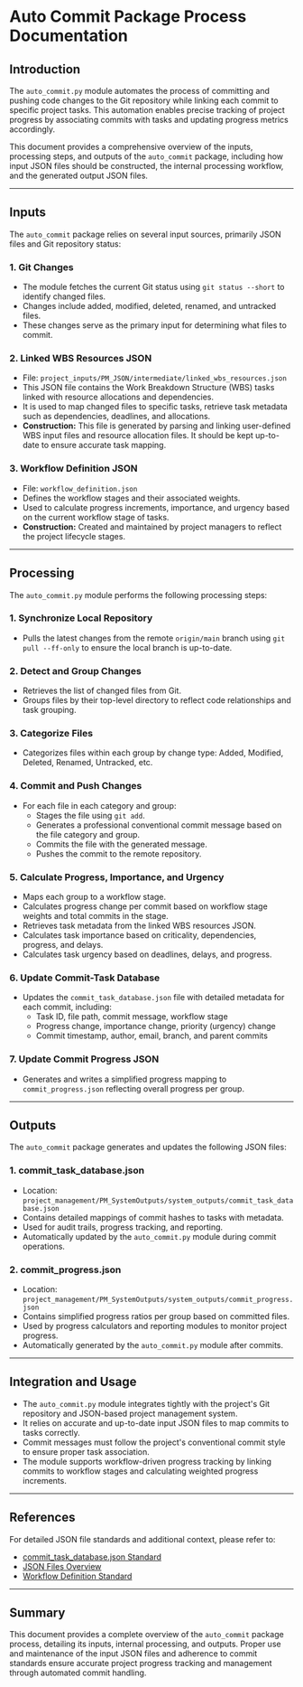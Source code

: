 # Auto Commit Package Process Documentation

## Introduction

The `auto_commit.py` module automates the process of committing and pushing code changes to the Git repository while linking each commit to specific project tasks. This automation enables precise tracking of project progress by associating commits with tasks and updating progress metrics accordingly.

This document provides a comprehensive overview of the inputs, processing steps, and outputs of the `auto_commit` package, including how input JSON files should be constructed, the internal processing workflow, and the generated output JSON files.

---

## Inputs

The `auto_commit` package relies on several input sources, primarily JSON files and Git repository status:

### 1. Git Changes

- The module fetches the current Git status using `git status --short` to identify changed files.
- Changes include added, modified, deleted, renamed, and untracked files.
- These changes serve as the primary input for determining what files to commit.

### 2. Linked WBS Resources JSON

- File: `project_inputs/PM_JSON/intermediate/linked_wbs_resources.json`
- This JSON file contains the Work Breakdown Structure (WBS) tasks linked with resource allocations and dependencies.
- It is used to map changed files to specific tasks, retrieve task metadata such as dependencies, deadlines, and allocations.
- **Construction:** This file is generated by parsing and linking user-defined WBS input files and resource allocation files. It should be kept up-to-date to ensure accurate task mapping.

### 3. Workflow Definition JSON

- File: `workflow_definition.json`
- Defines the workflow stages and their associated weights.
- Used to calculate progress increments, importance, and urgency based on the current workflow stage of tasks.
- **Construction:** Created and maintained by project managers to reflect the project lifecycle stages.

---

## Processing

The `auto_commit.py` module performs the following processing steps:

### 1. Synchronize Local Repository

- Pulls the latest changes from the remote `origin/main` branch using `git pull --ff-only` to ensure the local branch is up-to-date.

### 2. Detect and Group Changes

- Retrieves the list of changed files from Git.
- Groups files by their top-level directory to reflect code relationships and task grouping.

### 3. Categorize Files

- Categorizes files within each group by change type: Added, Modified, Deleted, Renamed, Untracked, etc.

### 4. Commit and Push Changes

- For each file in each category and group:
  - Stages the file using `git add`.
  - Generates a professional conventional commit message based on the file category and group.
  - Commits the file with the generated message.
  - Pushes the commit to the remote repository.

### 5. Calculate Progress, Importance, and Urgency

- Maps each group to a workflow stage.
- Calculates progress change per commit based on workflow stage weights and total commits in the stage.
- Retrieves task metadata from the linked WBS resources JSON.
- Calculates task importance based on criticality, dependencies, progress, and delays.
- Calculates task urgency based on deadlines, delays, and progress.

### 6. Update Commit-Task Database

- Updates the `commit_task_database.json` file with detailed metadata for each commit, including:
  - Task ID, file path, commit message, workflow stage
  - Progress change, importance change, priority (urgency) change
  - Commit timestamp, author, email, branch, and parent commits

### 7. Update Commit Progress JSON

- Generates and writes a simplified progress mapping to `commit_progress.json` reflecting overall progress per group.

---

## Outputs

The `auto_commit` package generates and updates the following JSON files:

### 1. commit_task_database.json

- Location: `project_management/PM_SystemOutputs/system_outputs/commit_task_database.json`
- Contains detailed mappings of commit hashes to tasks with metadata.
- Used for audit trails, progress tracking, and reporting.
- Automatically updated by the `auto_commit.py` module during commit operations.

### 2. commit_progress.json

- Location: `project_management/PM_SystemOutputs/system_outputs/commit_progress.json`
- Contains simplified progress ratios per group based on committed files.
- Used by progress calculators and reporting modules to monitor project progress.
- Automatically generated by the `auto_commit.py` module after commits.

---

## Integration and Usage

- The `auto_commit.py` module integrates tightly with the project's Git repository and JSON-based project management system.
- It relies on accurate and up-to-date input JSON files to map commits to tasks correctly.
- Commit messages must follow the project's conventional commit style to ensure proper task association.
- The module supports workflow-driven progress tracking by linking commits to workflow stages and calculating weighted progress increments.

---

## References

For detailed JSON file standards and additional context, please refer to:

- [commit_task_database.json Standard](./commit_task_database.md)
- [JSON Files Overview](./json_files_overview.md)
- [Workflow Definition Standard](./workflow_definition_detailed.md)

---

## Summary

This document provides a complete overview of the `auto_commit` package process, detailing its inputs, internal processing, and outputs. Proper use and maintenance of the input JSON files and adherence to commit standards ensure accurate project progress tracking and management through automated commit handling.
